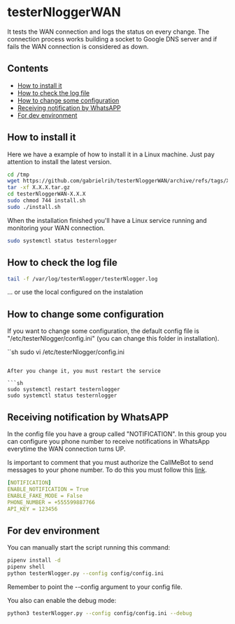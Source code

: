 # testerNloggerWAN
It tests the WAN connection and logs the status on every change.
The connection process works building a socket to Google DNS server and if fails the WAN connection is considered as down.

## Contents
- [How to install it](#how-to-install-it)
- [How to check the log file](#how-to-check-the-log-file)
- [How to change some configuration](#how-to-change-some-configuration)
- [Receiving notification by WhatsAPP](#receiving-notification-by-whatsapp)
- [For dev environment](#for-dev-environment)

## How to install it
Here we have a example of how to install it in a Linux machine. Just pay attention to install the latest version.

```sh
cd /tmp
wget https://github.com/gabrielrih/testerNloggerWAN/archive/refs/tags/X.X.X.tar.gz
tar -xf X.X.X.tar.gz
cd testerNloggerWAN-X.X.X
sudo chmod 744 install.sh
sudo ./install.sh
```

When the installation finished you'll have a Linux service running and monitoring your WAN connection.

```sh
sudo systemctl status testernlogger
```


## How to check the log file
```sh
tail -f /var/log/testerNlogger/testerNlogger.log
```

... or use the local configured on the instalation


## How to change some configuration
If you want to change some configuration, the default config file is "/etc/testerNlogger/config.ini" (you can change this folder in installation).

``sh
sudo vi /etc/testerNlogger/config.ini
```

After you change it, you must restart the service

```sh
sudo systemctl restart testernlogger
sudo systemctl status testernlogger
```


## Receiving notification by WhatsAPP
In the config file you have a group called "NOTIFICATION". In this group you can configure you phone number to receive notifications in WhatsApp everytime the WAN connection turns UP.

Is important to comment that you must authorize the CallMeBot to send messages to your phone number. To do this you must follow this [link](https://www.callmebot.com/blog/free-api-whatsapp-messages/).


```yaml
[NOTIFICATION]
ENABLE_NOTIFICATION = True
ENABLE_FAKE_MODE = False
PHONE_NUMBER = +555599887766
API_KEY = 123456
```


## For dev environment

You can manually start the script running this command:

```sh
pipenv install -d
pipenv shell
python testerNlogger.py --config config/config.ini
```

Remember to point the --config argument to your config file.

You also can enable the debug mode:

```sh
python3 testerNlogger.py --config config/config.ini --debug
```